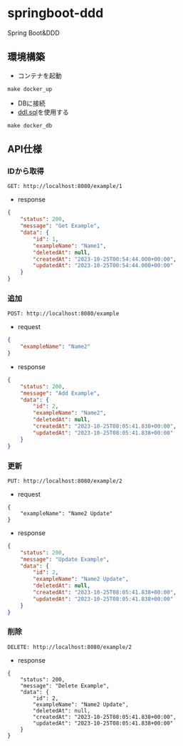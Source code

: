 # springboot-ddd
Spring Boot&amp;DDD

## 環境構築
- コンテナを起動
```
make docker_up
```
- DBに接続
- [ddl.sql](https://github.com/architecture-template/springboot-ddd/blob/main/docs/db/ddl.sql)を使用する
```
make docker_db
```

## API仕様
### IDから取得
```
GET: http://localhost:8080/example/1
```
- response
```json
{
    "status": 200,
    "message": "Get Example",
    "data": {
        "id": 1,
        "exampleName": "Name1",
        "deletedAt": null,
        "createdAt": "2023-10-25T00:54:44.000+00:00",
        "updatedAt": "2023-10-25T00:54:44.000+00:00"
    }
}
```
  
### 追加
```
POST: http://localhost:8080/example
```
- request
```json
{
    "exampleName": "Name2"
}
```
- response
```json
{
    "status": 200,
    "message": "Add Example",
    "data": {
        "id": 2,
        "exampleName": "Name2",
        "deletedAt": null,
        "createdAt": "2023-10-25T08:05:41.838+00:00",
        "updatedAt": "2023-10-25T08:05:41.838+00:00"
    }
}
```

### 更新
```
PUT: http://localhost:8080/example/2
```
- request
```
{
    "exampleName": "Name2 Update"
}
```
- response
```json
{
    "status": 200,
    "message": "Update Example",
    "data": {
        "id": 2,
        "exampleName": "Name2 Update",
        "deletedAt": null,
        "createdAt": "2023-10-25T08:05:41.838+00:00",
        "updatedAt": "2023-10-25T08:05:41.838+00:00"
    }
}
```

### 削除
```
DELETE: http://localhost:8080/example/2
```
- response
```
{
    "status": 200,
    "message": "Delete Example",
    "data": {
        "id": 2,
        "exampleName": "Name2 Update",
        "deletedAt": null,
        "createdAt": "2023-10-25T08:05:41.838+00:00",
        "updatedAt": "2023-10-25T08:05:41.838+00:00"
    }
}
```
